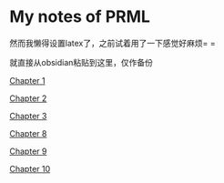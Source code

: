 # My notes of PRML

然而我懒得设置latex了，之前试着用了一下感觉好麻烦= =

就直接从obsidian粘贴到这里，仅作备份

[Chapter 1](./PRML/chap1/chap1)

[Chapter 2](./PRML/chap2/chap2)

[Chapter 3](./PRML/chap3/chap3)

[Chapter 8](./PRML/chap8/chap8)

[Chapter 9](./PRML/chap9/chap9)

[Chapter 10](./PRML/chap10/chap10)

